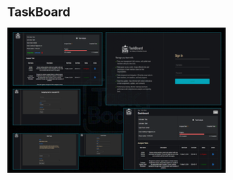 # TaskBoard
![Webpage designs](https://raw.githubusercontent.com/Vaibhav-cls/TaskBoard/main/public/images/layout.png)
